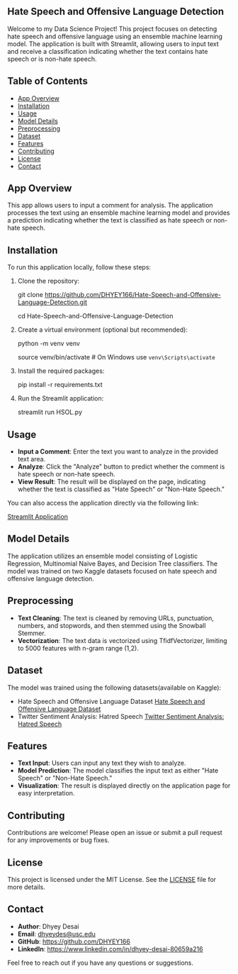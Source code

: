 ## Hate Speech and Offensive Language Detection

Welcome to my Data Science Project! This project focuses on detecting hate speech and offensive language using an ensemble machine learning model. The application is built with Streamlit, allowing users to input text and receive a classification indicating whether the text contains hate speech or is non-hate speech.

## Table of Contents
- [App Overview](#app-overview)
- [Installation](#installation)
- [Usage](#usage)
- [Model Details](#model-details)
- [Preprocessing](#preprocessing)
- [Dataset](#dataset)
- [Features](#features)
- [Contributing](#contributing)
- [License](#license)
- [Contact](#contact)

## App Overview

This app allows users to input a comment for analysis. The application processes the text using an ensemble machine learning model and provides a prediction indicating whether the text is classified as hate speech or non-hate speech.

## Installation

To run this application locally, follow these steps:

1. Clone the repository:
   
   git clone https://github.com/DHYEY166/Hate-Speech-and-Offensive-Language-Detection.git
   
   cd Hate-Speech-and-Offensive-Language-Detection

3. Create a virtual environment (optional but recommended):

   python -m venv venv
   
   source venv/bin/activate  # On Windows use `venv\Scripts\activate`

5. Install the required packages:

   pip install -r requirements.txt

6. Run the Streamlit application:

   streamlit run HSOL.py

## Usage

- **Input a Comment**: Enter the text you want to analyze in the provided text area.
- **Analyze**: Click the "Analyze" button to predict whether the comment is hate speech or non-hate speech.
- **View Result**: The result will be displayed on the page, indicating whether the text is classified as "Hate Speech" or "Non-Hate Speech."

You can also access the application directly via the following link:

[Streamlit Application](https://hate-speech-and-offensive-language-detection-6cahrrrxj3eqeocx7.streamlit.app)

## Model Details

The application utilizes an ensemble model consisting of Logistic Regression, Multinomial Naive Bayes, and Decision Tree classifiers. The model was trained on two Kaggle datasets focused on hate speech and offensive language detection.

## Preprocessing

- **Text Cleaning**: The text is cleaned by removing URLs, punctuation, numbers, and stopwords, and then stemmed using the Snowball Stemmer.
- **Vectorization**: The text data is vectorized using TfidfVectorizer, limiting to 5000 features with n-gram range (1,2).

## Dataset

The model was trained using the following datasets(available on Kaggle):

- Hate Speech and Offensive Language Dataset [Hate Speech and Offensive Language Dataset](https://www.kaggle.com/datasets/mrmorj/hate-speech-and-offensive-language-dataset)
- Twitter Sentiment Analysis: Hatred Speech [Twitter Sentiment Analysis: Hatred Speech](https://www.kaggle.com/datasets/arkhoshghalb/twitter-sentiment-analysis-hatred-speech)

## Features

- **Text Input**: Users can input any text they wish to analyze.
- **Model Prediction**: The model classifies the input text as either "Hate Speech" or "Non-Hate Speech."
- **Visualization**: The result is displayed directly on the application page for easy interpretation.

## Contributing

Contributions are welcome! Please open an issue or submit a pull request for any improvements or bug fixes.

## License

This project is licensed under the MIT License. See the [LICENSE](https://github.com/DHYEY166/Hate-Speech-and-Offensive-Language-Detection/blob/main/LICENSE) file for more details.

## Contact

- **Author**: Dhyey Desai
- **Email**: dhyeydes@usc.edu
- **GitHub**: https://github.com/DHYEY166
- **LinkedIn**: https://www.linkedin.com/in/dhyey-desai-80659a216 

Feel free to reach out if you have any questions or suggestions.
